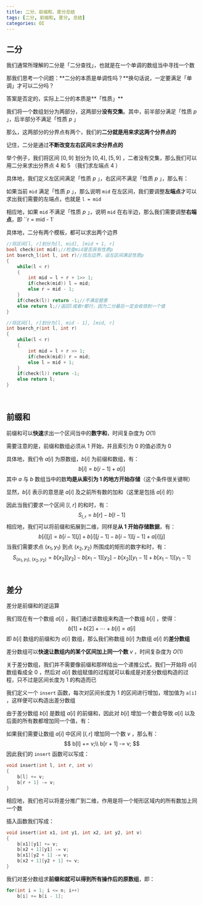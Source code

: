 ```yaml
---
title: 二分、前缀和、差分总结
tags: [二分, 前缀和, 差分, 总结]
categories: OI
---
```


## 二分

我们通常所理解的二分是「二分查找」，也就是在一个单调的数组当中寻找一个数

那我们思考一个问题：**二分的本质是单调性吗？**换句话说，一定要满足「单调」才可以二分吗？

答案是否定的，实际上二分的本质是**「性质」**

我们将一个数组划分为两部分，这两部分**没有交集**。其中，前半部分满足「性质 $p$ 」，后半部分不满足「性质 $p$ 」

那么，这两部分的分界点有两个，我们的**二分就是用来求这两个分界点的**

记住，二分是通过**不断改变左右区间**来**求分界点的**

举个例子，我们将区间 $[0,9]$ 划分为 $[0,4],\ [5,9]$ ，二者没有交集，那么我们可以用二分来求出分界点 $4$ 和 $5$ （我们求左端点 $4$ ）

具体地，我们定义左区间满足「性质 $p$ 」，右区间不满足「性质 $p$ 」，那么有：

如果当前 `mid` 满足「性质 $p$ 」，那么说明 `mid` 在左区间，我们要调整**左端点**才可以求出我们需要的左端点，也就是 `l = mid` 

相应地，如果 `mid` 不满足「性质 $p$ 」，说明 `mid` 在右半边，那么我们需要调整**右端点**，即 ``r = mid - 1`

具体地，二分有两个模板，都可以求出两个边界

```cpp
//将区间[l, r]划分为[l, mid], [mid + 1, r]
bool check(int mid);//检查mid是否具有性质p
int bserch_l(int l, int r)//找左边界，设左区间满足性质p
{
    while(l < r)
    {
        int mid = l + r + 1>> 1;
        if(check(mid)) l = mid;
        else r = mid - 1;
    }
    if(check(l)) return -1;//不满足题意
    else return l;//返回l或者r都行，因为二分最后一定会收敛到一个值
}

//将区间[l, r]划分为[l, mid - 1], [mid, r]
int bserch_r(int l, int r)
{
    while(l < r)
    {
        int mid = l + r >> 1;
        if(check(mid)) r = mid;
        else l = mid + 1;
    }
    if(check(l)) return -1;
    else return l;
}
```

​	 

## 前缀和

前缀和可以**快速**求出一个区间当中的**数字和**，时间复杂度为 $O(1)$ 

需要注意的是，前缀和数组必须从 1 开始，并且索引为 0 的值必须为 0

具体地，我们令 $a[i]$ 为原数组，$b[i]$ 为前缀和数组，有：
$$
b[i]=b[i-1]+a[i]
$$
其中 $a$ 与 $b$ 数组当中的数**均是从索引为 1 的地方开始存储**（这个条件很关键啊）

显然，$b[i]$ 表示的意思是 $a[i]$ 及之前所有数的加和（这里是包括 $a[i]$ 的）

因此当我们要求一个区间 $[l,\ r]$ 的和时，有：
$$
S_{l,r}=b[r]-b[l-1]
$$
相应地，我们可以将前缀和拓展到二维，同样是**从 1 开始存储数据**，有：
$$
b[i][j] = b[i - 1][j] + b[i][j - 1] - b[i - 1][j - 1] + a[i][j]
$$
当我们需要求点 $(x_1, y_1)$ 到点 $(x_2,y_2)$ 所围成的矩形的数字和时，有：
$$
S_{(x_1,y_1),\ (x_2,y_2)} = b[x_2][y_2] - b[x_1-1][y_2] - b[x_2][y_1-1] + b[x_1-1][y_1-1]
$$
​	 

## 差分

差分是前缀和的逆运算

我们现在有一个数组 $a[i]$ ，我们通过该数组来构造一个数组 $b[i]$ ，使得：
$$
b[1]+b[2]+\cdots +b[i]=a[i]
$$
即 $b[i]$ 数组的前缀和为 $a[i]$ 数组，那么我们称数组 $b[i]$ 为数组 $a[i]$ 的**差分数组**

差分数组可以**快速让数组内的某个区间加上同一个数** $v$ ，时间复杂度为 $O(1)$ 

关于差分数组，我们并不需要像前缀和那样给出一个递推公式，我们一开始将 $a[i]$ 数组看成全 0 ，然后对 $a[i]$ 数组赋值的过程就可以看成是对差分数组构造的过程，只不过是区间长度为 1 的构造而已

我们定义一个 `insert` 函数，每次对区间长度为 1 的区间进行增加，增加值为 `a[i]` ，这样便可以构造出差分数组

由于差分数组 $b[i]$ 是数组 $a[i]$ 的前缀和，因此对 $b[i]$ 增加一个数会导致 $a[i]$ 以及后面的所有数都增加同一个值，有：

如果我们需要让数组 $a[i]$ 中区间 $[l,r]$ 增加同一个数 $v$ ，那么有：
$$
b[l] += v;\\
b[r + 1] -= v;
$$
因此我们的 `insert` 函数可以写成：

```cpp
void insert(int l, int r, int v)
{
    b[l] += v;
    b[r + 1] -= v;
}
```

相应地，我们也可以将差分推广到二维，作用是将一个矩形区域内的所有数加上同一个数

插入函数我们写成：

```cpp
void insert(int x1, int y1, int x2, int y2, int v)
{
	b[x1][y1] += v;
    b[x2 + 1][y1] -= v;
    b[x1][y2 + 1] -= v;
    b[x2 + 1][y2 + 1] += v;
}
```

我们对差分数组求**前缀和就可以得到所有操作后的原数组**，即：

```cpp
for(int i = 1; i <= n; i++)
    b[i] += b[i - 1];
```

